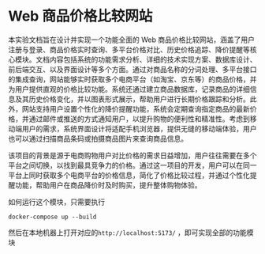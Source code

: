 # Web 商品价格比较网站

本实验文档旨在设计并实现一个功能全面的 Web 商品价格比较网站，涵盖了用户注册与登录、商品价格实时查询、多平台价格对比、历史价格追踪、降价提醒等核心模块。文档内容包括系统的功能需求分析、详细的技术实现方案、数据库设计、前后端交互、以及界面设计等多个方面。通过对商品名称的分词处理、多平台接口的集成查询，网站能够实时获取多个电商平台（如淘宝、京东等）的商品价格，并为用户提供直观的价格比较功能。系统还通过建立商品数据库，记录商品的详细信息及其历史价格变化，并以图表形式展示，帮助用户进行长期价格跟踪和分析。此外，网站支持用户设置个性化的降价提醒功能，系统会定期查询指定商品的最新价格，并通过邮件或推送的方式通知用户，以提升购物的便利性和精准性。考虑到移动端用户的需求，系统界面设计将适配手机浏览器，提供无缝的移动端体验，用户也可以通过扫描商品条码或拍摄商品图片来查询商品信息。

该项目的背景是源于电商购物用户对比价格的需求日益增加，用户往往需要在多个平台之间切换，以找到最具竞争力的价格。通过这一项目的开发，用户可以在同一平台上同时获取多个电商平台的价格信息，简化了价格比较过程，并通过个性化提醒功能，帮助用户在商品降价时及时购买，提升整体购物体验。

如何运行这个模块，只需要执行
```
docker-compose up --build
```
然后在本地机器上打开对应的`http://localhost:5173/` ，即可实现全部的功能模块